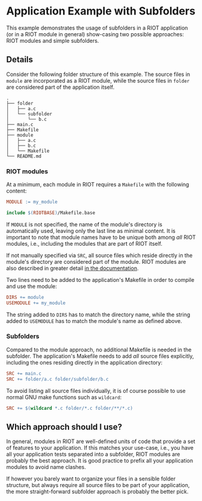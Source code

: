 # Application Example with Subfolders

This example demonstrates the usage of subfolders in a RIOT application
(or in a RIOT module in general) show-casing two possible approaches: RIOT
modules and simple subfolders.

## Details

Consider the following folder structure of this example.
The source files in `module` are incorporated as a RIOT module,
while the source files in `folder` are considered part of the application itself.

```
.
├── folder
│   ├── a.c
│   └── subfolder
│       └── b.c
├── main.c
├── Makefile
├── module
│   ├── a.c
│   ├── b.c
│   └── Makefile
└── README.md
```

### RIOT modules

At a minimum, each module in RIOT requires a `Makefile` with the following content:

```Makefile
MODULE := my_module

include $(RIOTBASE)/Makefile.base
```

If `MODULE` is not specified, the name of the module's directory is automatically used,
leaving only the last line as minimal content.
It is important to note that module names have to be unique both among _all_ RIOT modules,
i.e., including the modules that are part of RIOT itself.

If not manually specified via `SRC`, all source files which reside
directly in the module's directory are considered part of the module.
RIOT modules are also described in greater detail [in the documentation](https://doc.riot-os.org/creating-modules.html).

Two lines need to be added to the application's Makefile in order to compile and use the module:

```Makefile
DIRS += module
USEMODULE += my_module
```

The string added to `DIRS` has to match the directory name,
while the string added to `USEMODULE` has to match the module's name as defined above.


### Subfolders

Compared to the module approach, no additional Makefile is needed in the subfolder.
The application's Makefile needs to add _all_ source files explicitly,
including the ones residing directly in the application directory:

```Makefile
SRC += main.c
SRC += folder/a.c folder/subfolder/b.c
```

To avoid listing all source files individually, it is of course possible
to use normal GNU make functions such as `wildcard`:

```Makefile
SRC += $(wildcard *.c folder/*.c folder/**/*.c)
```


## Which approach should I use?

In general, modules in RIOT are well-defined units of code that provide a set of features to your application.
If this matches your use-case, i.e., you have all your application tests separated into a subfolder,
RIOT modules are probably the best approach.
It is good practice to prefix all your application modules to avoid name clashes.

If however you barely want to organize your files in a sensible folder structure,
but always require all source files to be part of your application,
the more straight-forward subfolder approach is probably the better pick.
